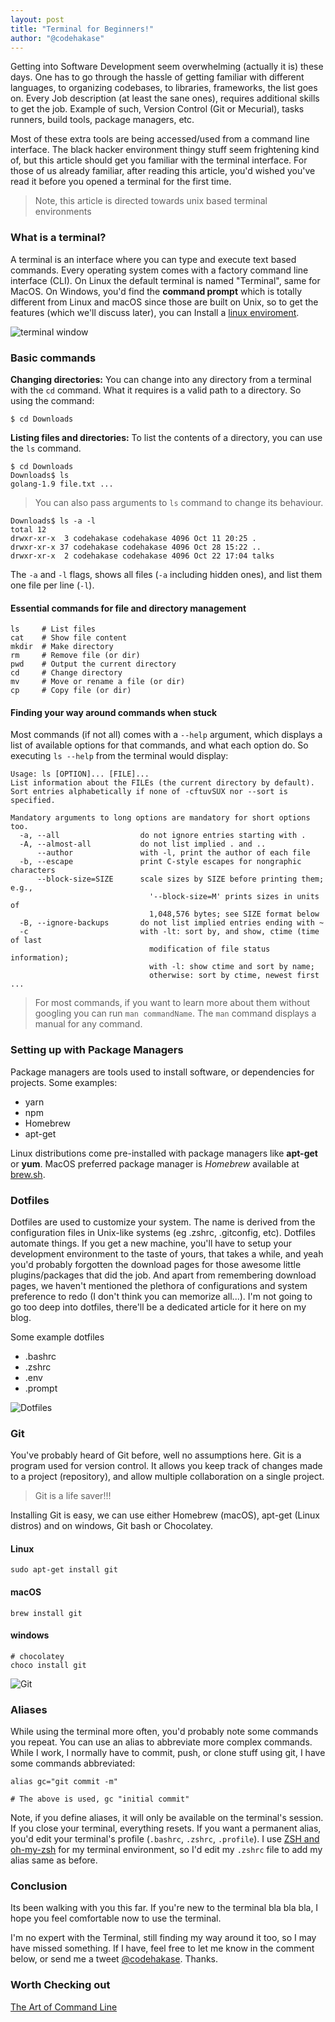 ```yaml
---
layout: post
title: "Terminal for Beginners!"
author: "@codehakase"
---
```

Getting into Software Development seem overwhelming (actually it is) these days. One has to go through the hassle of getting familiar with different languages, to organizing codebases, to libraries, frameworks, the list goes on. Every Job description (at least the sane ones), requires additional skills to get the job. Example of such, Version Control (Git or Mecurial), tasks runners, build tools, package managers, etc.


Most of these extra tools are being accessed/used from a command line interface. The black hacker environment thingy stuff seem frightening kind of, but this article should get you familiar with the terminal interface. For those of us already familiar, after reading this article, you'd wished you've read it before you opened a terminal for the first time.
> Note, this article is directed towards unix based terminal environments


### What is a terminal?
A terminal is an interface where you can type and execute text based commands. Every operating system comes with a factory command line interface (CLI). On Linux the default terminal is named "Terminal", same for MacOS. On Windows, you'd find the **command prompt** which is totally different from Linux and macOS since those are built on Unix, so to get the features (which we'll discuss later), you can Install a [linux enviroment](https://msdn.microsoft.com/en-us/commandline/wsl/install_guide).


![terminal window](http://res.cloudinary.com/hakase-labs/image/upload/v1509199976/terminal-1.png "An opened Terminal window on Linux")

### Basic commands
**Changing directories:** You can change into any directory from a terminal with the `cd` command. What it requires is a valid path to a directory. So using the command:
```shell
$ cd Downloads
```
**Listing files and directories:** To list the contents of a directory, you can use the `ls` command.
```shell
$ cd Downloads
Downloads$ ls
golang-1.9 file.txt ...
```
> You can also pass arguments to `ls` command to change its behaviour.
```shell
Downloads$ ls -a -l
total 12
drwxr-xr-x  3 codehakase codehakase 4096 Oct 11 20:25 .
drwxr-xr-x 37 codehakase codehakase 4096 Oct 28 15:22 ..
drwxr-xr-x  2 codehakase codehakase 4096 Oct 22 17:04 talks
```
The `-a` and `-l` flags, shows all files (`-a` including hidden ones), and list them one file per line (`-l`).

#### Essential commands for file and directory management
```shell
ls     # List files
cat    # Show file content
mkdir  # Make directory
rm     # Remove file (or dir)
pwd    # Output the current directory
cd     # Change directory
mv     # Move or rename a file (or dir)
cp     # Copy file (or dir)
```
#### Finding your way around commands when stuck
Most commands (if not all) comes with a `--help` argument, which displays a list of available options for that commands, and what each option do.
So executing `ls --help` from the terminal would display:
```shell
Usage: ls [OPTION]... [FILE]...
List information about the FILEs (the current directory by default).
Sort entries alphabetically if none of -cftuvSUX nor --sort is specified.

Mandatory arguments to long options are mandatory for short options too.
  -a, --all                  do not ignore entries starting with .
  -A, --almost-all           do not list implied . and ..
      --author               with -l, print the author of each file
  -b, --escape               print C-style escapes for nongraphic characters
      --block-size=SIZE      scale sizes by SIZE before printing them; e.g.,
                               '--block-size=M' prints sizes in units of
                               1,048,576 bytes; see SIZE format below
  -B, --ignore-backups       do not list implied entries ending with ~
  -c                         with -lt: sort by, and show, ctime (time of last
                               modification of file status information);
                               with -l: show ctime and sort by name;
                               otherwise: sort by ctime, newest first
...
```
> For most commands, if you want to learn more about them without googling you can run `man commandName`. The `man` command displays a manual for any command.

### Setting up with Package Managers
Package managers are tools used to install software, or dependencies for projects. Some examples:
- yarn
- npm
- Homebrew
- apt-get

Linux distributions come pre-installed with package managers like **apt-get** or **yum**. MacOS preferred package manager is *Homebrew* available at [brew.sh](https://brew.sh).

### Dotfiles
Dotfiles are used to customize your system. The name is derived from the configuration files in Unix-like systems (eg .zshrc, .gitconfig, etc). Dotfiles automate things. If you get a new machine, you'll have to setup your development environment to the taste of yours, that takes a while, and yeah you'd probably forgotten the download pages for those awesome little plugins/packages that did the job. And apart from remembering download pages, we haven't mentioned the plethora of configurations and system preference to redo (I don't think you can memorize all...). I'm not going to go too deep into dotfiles, there'll be a dedicated article for it here on my blog.

Some example dotfiles
- .bashrc
- .zshrc
- .env
- .prompt


![Dotfiles](http://res.cloudinary.com/hakase-labs/image/upload/v1509222152/dotfiles_gyp7ku.png "Dotfiles linux")


### Git
You've probably heard of Git before, well no assumptions here. Git is a program used for version control. It allows you keep track of changes made to a project (repository), and allow multiple collaboration on a single project.
> Git is a life saver!!!

Installing Git is easy, we can use either Homebrew (macOS), apt-get (Linux distros) and on windows, Git bash or Chocolatey.
#### Linux
```shell
sudo apt-get install git
```
#### macOS
```shell
brew install git
```
#### windows
```shell
# chocolatey
choco install git
```

![Git](http://res.cloudinary.com/hakase-labs/image/upload/v1509221564/git-shell_f7q4nc.png "git prompt")

### Aliases
While using the terminal more often, you'd probably note some commands you repeat. You can use an alias to abbreviate more complex commands. While I work, I normally have to commit, push, or clone stuff using git, I have some commands abbreviated:
```shell
alias gc="git commit -m"

# The above is used, gc "initial commit"
```
Note, if you define aliases, it will only be available on the terminal's session. If you close your terminal, everything resets. If you want a permanent alias, you'd edit your terminal's profile (`.bashrc`, `.zshrc`, `.profile`). I use [ZSH and oh-my-zsh](https://github.com/robbyrussell/oh-my-zsh) for my terminal environment, so I'd edit my `.zshrc` file to add my alias same as before.


### Conclusion
Its been walking with you this far. If you're new to the terminal bla bla bla, I hope you feel comfortable now to use the terminal.

I'm no expert with the Terminal, still finding my way around it too, so I may have missed something. If I have, feel free to let me know in the comment below, or send me a tweet [@codehakase](https://twitter.com/codehakase). Thanks.

### Worth Checking out
[The Art of Command Line](https://github.com/jlevy/the-art-of-command-line#the-art-of-command-line)
